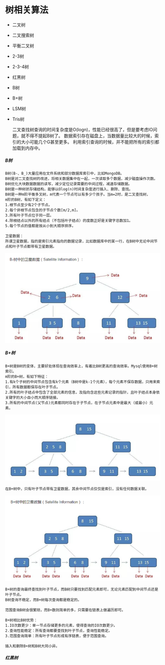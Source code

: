 
# 树相关算法

* 二叉树
* 二叉搜索树
* 平衡二叉树
* 2-3树
* 2-3-4树
* 红黑树
* B树
* B+树
* LSM树
* Tris树

    
    二叉查找树查询的时间复杂度是O(logn)，性能已经很高了，但是要考虑IO问题，就不得不提起B树了。
    数据索引存在磁盘上，当数据量比较大的时候，索引的大小可能几个G甚至更多。
    利用索引查询的时候，并不能把所有的索引都加载到内存中。

##### B树
    B树(B-、B_)大量应用在文件系统和部分数据库索引中，比如MongoDB。
    B树是对二叉查找树的改进，将相关数据集中在一起，一次读取多个数据，减少磁盘操作次数。
    B树优化大块数据数据的读写，减少定位记录需要的中间过程，减速存储数据。
    B树是一种树状存储结构，能够以Olog(n)时间复杂度进行插入、删除、查找。
    B树是一种m阶平衡多叉树，m代表一个节点可以有多少个孩子。当m=2时，是二叉查找树，
    m阶的B树，有如下定义：
    1.根节点至少有2个子节点。
    2.每个非根节点包含的子节点个数[m/2,m]。
    3.所有叶子节点位于同一层。
    4.除根结点以外的所有结点（不包括叶子结点）的度数正好是关键字总数加1。
    5.每个节点的值都是按从小到大顺序排序。
    
    卫星数据：
    所谓卫星数据，指的是索引元素指向的数据记录，比如数据库中的某一行，在B树中无论中间节点和叶子节点都带有卫星数据。
    
    
    
![B树卫星数据](../../../../doc/B-树卫星数据.png)   
    
##### B+树
    B+树是B树的变体，主要好处体现在查询效率上，有着比B树更高的查询效率。Mysql使用B+树索引。
    m阶的B+树，有如下特征：
    1.有k个子树的中间节点包含有k个元素（B树中是k-1个元素），每个元素不保存数据，只用来索引，所有数据都保存在叶子节点。
    2.所有的叶子结点中包含了全部元素的信息，及指向含这些元素记录的指针，且叶子结点本身依关键字的大小自小而大顺序链接。
    3.所有的中间节点(父节点)元素都同时存在于子节点，在子节点元素中是最大（或最小）元素。
![B+树](../../../../doc/B+.png)    
    
    在B+树中，只有叶子节点带有卫星数据，其余中间节点仅仅是索引，没有任何数据关联。
 ![B+树卫星数据](../../../../doc/B+树卫星数据.png)      
 
    B+树的查询最终查找到叶子节点，而B树只要找到匹配元素即可，无论元素匹配到中间节点还是叶子节点。
    B树查询不稳定，而B+树每次查询都是稳定的。
    
    范围查询B树会很繁琐，而B+数则简单的多，只需要在链表上做遍历即可。
    
    B+树相比B树优势：
    1.IO次数更少：单一节点存储更多的元素，使得查询的IO次数更少。
    2.查询性能稳定：所有查询都要查找到叶子节点，查询性能稳定。
    3.范围查询简单：所有叶子节点形成有序链表，便于范围查询。
    
    插入和删除B+树和B树大同小异。

##### 红黑树


